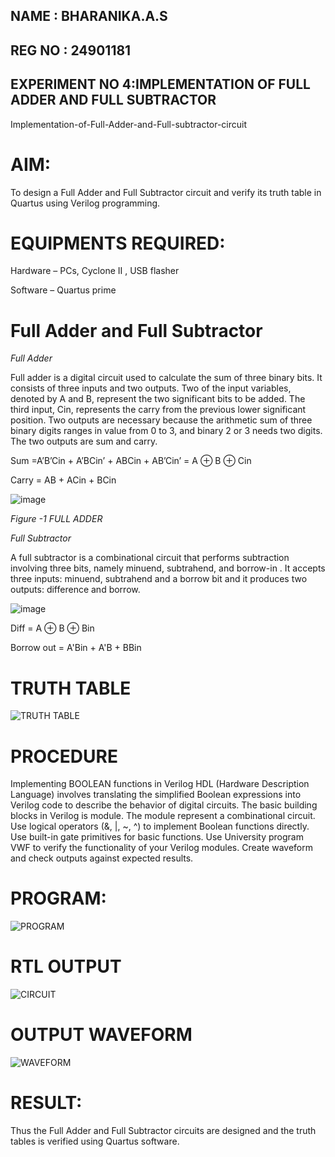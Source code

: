 ## NAME : BHARANIKA.A.S
## REG NO : 24901181
## EXPERIMENT NO 4:IMPLEMENTATION OF FULL ADDER AND FULL SUBTRACTOR




Implementation-of-Full-Adder-and-Full-subtractor-circuit

# AIM:

To design a Full Adder and Full Subtractor circuit and verify its truth table in Quartus using Verilog programming.

# EQUIPMENTS REQUIRED:

Hardware – PCs, Cyclone II , USB flasher

Software – Quartus prime

# Full Adder and Full Subtractor

*Full Adder*

Full adder is a digital circuit used to calculate the sum of three binary bits. It consists of three inputs and two outputs. Two of the input variables, denoted by A and B, represent the two significant bits to be added. The third input, Cin, represents the carry from the previous lower significant position. Two outputs are necessary because the arithmetic sum of three binary digits ranges in value from 0 to 3, and binary 2 or 3 needs two digits. The two outputs are sum and carry.

Sum =A’B’Cin + A’BCin’ + ABCin + AB’Cin’ = A ⊕ B ⊕ Cin 

Carry = AB + ACin + BCin

![image](https://github.com/naavaneetha/FULL_ADDER_SUBTRACTOR/assets/154305477/0f30ba51-5ffb-4198-845f-18e054f675e7)

*Figure -1 FULL ADDER*

*Full Subtractor*

A full subtractor is a combinational circuit that performs subtraction involving three bits, namely minuend, subtrahend, and borrow-in . It accepts three inputs: minuend, subtrahend and a borrow bit and it produces two outputs: difference and borrow.

![image](https://github.com/naavaneetha/FULL_ADDER_SUBTRACTOR/assets/154305477/02b24f51-ab51-4304-9ad6-7b81ffc1ead5)

Diff = A ⊕ B ⊕ Bin 

Borrow out = A'Bin + A'B + BBin

# TRUTH TABLE
![TRUTH TABLE ](https://github.com/user-attachments/assets/0e820213-f9fe-43e5-900b-5b737ec97942)



# PROCEDURE

Implementing BOOLEAN functions in Verilog HDL (Hardware Description Language) involves translating the simplified Boolean expressions into Verilog code to describe the behavior of digital circuits. The basic building blocks in Verilog is module. The module represent a combinational circuit. Use logical operators (&, |, ~, ^) to implement Boolean functions directly. Use built-in gate primitives for basic functions. Use University program VWF to verify the functionality of your Verilog modules. Create waveform and check outputs against expected results.



# PROGRAM:
![PROGRAM](https://github.com/user-attachments/assets/23081a96-9161-4b73-a0b1-7b83b557858b)





# RTL OUTPUT

![CIRCUIT](https://github.com/user-attachments/assets/55370082-ad3e-4f7d-9c54-7f3969edba5b)


# OUTPUT WAVEFORM

![WAVEFORM](https://github.com/user-attachments/assets/a3c5f181-527f-4140-aec4-f5f75013ebd7)


# RESULT:

Thus the Full Adder and Full Subtractor circuits are designed and the truth tables is verified using Quartus software.
